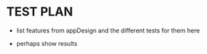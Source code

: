 # TEST PLAN

- list features from appDesign and the different tests for them here

- perhaps show results
